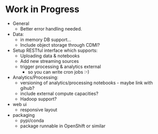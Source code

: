 # Work in Progress

* General
    * Better error handling needed.
* Data:
    * in memory DB support...
    * Include object storage through CDMI?
* Setup RESTful interface which supports:
    * Uploading data & notebooks
    * Add new streaming sources
    * trigger processing & analytics external
        * so you can write cron jobs :-)
* Analytics/Processing:
    * versioning of analytics/processing notebooks - maybe link with gihub?
    * include external compute capacities?
    * Hadoop support?
* web ui
    * responsive layout
* packaging
    * pypi/conda
    * package runnable in OpenShift or similar
